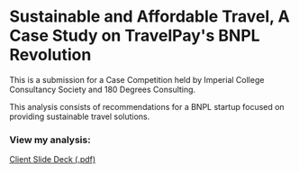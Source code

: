 # Sustainable and Affordable Travel, A Case Study on TravelPay's BNPL Revolution

This is a submission for a Case Competition held by Imperial College Consultancy Society and 180 Degrees Consulting.

This analysis consists of recommendations for a BNPL startup focused on providing sustainable travel solutions.

### View my analysis:  
[Client Slide Deck (.pdf)](https://github.com/martina-torce/consulting/blob/main/Sustainable%20and%20Affordable%20Travel%2C%20A%20Case%20Study%20on%20TravelPay's%20BNPL%20Revolution/Client%20Slide%20Deck.pdf)  
